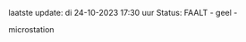 laatste update: 
di 24-10-2023 17:30   uur 
Status: FAALT - geel - 
<div class="service Y">microstation</div>